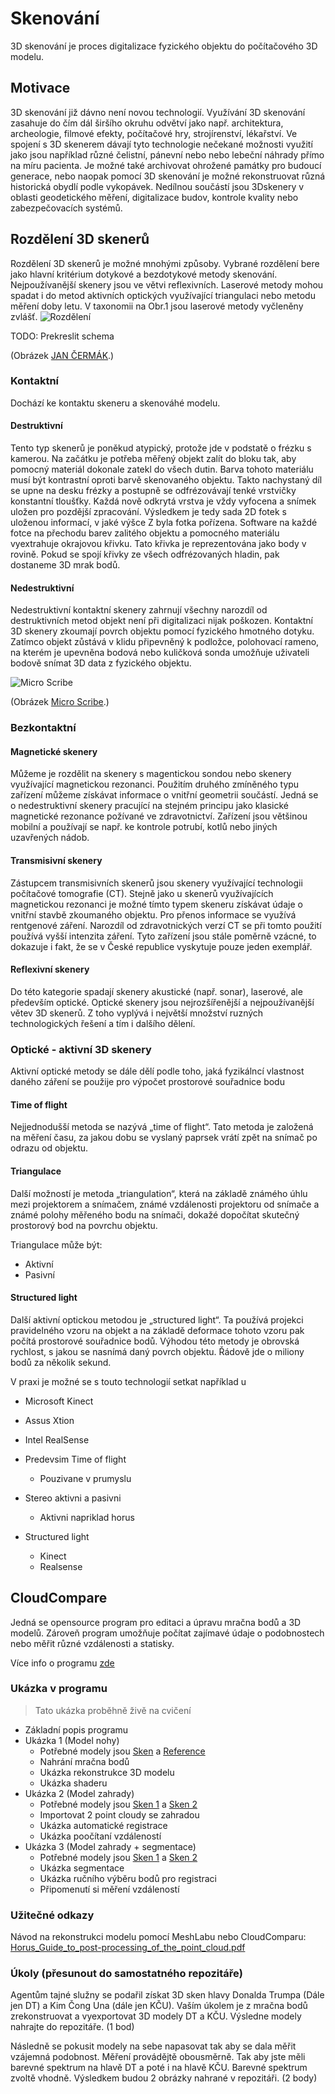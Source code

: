 # Skenování

3D skenování je proces digitalizace fyzického objektu do počítačového 3D modelu. 

## Motivace

3D skenování již dávno není novou technologií. Využívání 3D skenování zasahuje do čím dál širšího okruhu odvětví jako např. architektura, archeologie, filmové efekty, počítačové hry, strojírenství, lékařství. Ve spojení s 3D skenerem dávají tyto technologie nečekané možnosti využití jako jsou například různé čelistní, pánevní nebo nebo lebeční náhrady přímo na míru pacienta. Je možné také archivovat ohrožené památky pro budoucí generace, nebo naopak pomocí 3D skenování je možné rekonstruovat různá historická obydlí podle vykopávek. Nedílnou součástí jsou 3Dskenery v oblasti geodetického měření, digitalizace budov, kontrole kvality nebo zabezpečovacích systémů.

## Rozdělení 3D skenerů

Rozdělení 3D skenerů je možné mnohými způsoby. Vybrané rozdělení bere jako hlavní kritérium dotykové a bezdotykové metody skenování. Nejpoužívanější skenery jsou ve větvi reflexivních. Laserové metody mohou spadat i do metod aktivních optických využívající triangulaci nebo metodu měření doby letu. V taxonomii na Obr.1 jsou laserové metody vyčleněny zvlášť.
![Rozdělení](../images/scan/rozdeleni.png)

TODO: Prekreslit schema


(Obrázek [JAN ČERMÁK](https://www.vutbr.cz/www_base/zav_prace_soubor_verejne.php?file_id=103850).)

### Kontaktní
Dochází ke kontaktu skeneru a skenováhé modelu.

#### Destruktivní
Tento typ skenerů je poněkud atypický, protože jde v podstatě o frézku s kamerou. Na začátku je potřeba měřený objekt zalít do bloku tak, aby pomocný materiál dokonale zatekl do všech dutin. Barva tohoto materiálu musí být kontrastní oproti barvě skenovaného objektu. Takto nachystaný díl se upne na desku frézky a postupně se odfrézovávají tenké vrstvičky konstantní tloušťky. Každá nově odkrytá vrstva je vždy vyfocena a snímek uložen pro pozdější zpracování. Výsledkem je tedy sada 2D fotek s uloženou informací, v jaké výšce Z byla fotka pořízena. Software na každé fotce na přechodu barev zalitého objektu a pomocného materiálu vyextrahuje okrajovou křivku. Tato křivka je reprezentována jako body v rovině. Pokud se spojí křivky ze všech odfrézovaných hladin, pak dostaneme 3D mrak bodů.



#### Nedestruktivní
Nedestruktivní kontaktní skenery zahrnují všechny narozdíl od destruktivních metod objekt není při digitalizaci nijak poškozen. Kontaktní 3D skenery zkoumají povrch objektu pomocí fyzického hmotného dotyku. Zatímco objekt zůstává v klidu připevněný k podložce, polohovací rameno, na kterém je upevněna bodová nebo kuličková sonda umožňuje uživateli bodově snímat 3D data z fyzického objektu.

![Micro Scribe](../images/scan/micro_scribe.png)

(Obrázek [Micro Scribe](http://charlesschimp.blogspot.cz/2011/02/roland-microscribe.html).)

### Bezkontaktní

#### Magnetické skenery
Můžeme je rozdělit na skenery s magentickou sondou nebo skenery využívající magnetickou rezonanci. Použitím druhého zmíněného typu zařízení můžeme získávat informace o vnitřní geometrii součástí. Jedná se o nedestruktivní skenery pracující na stejném principu jako klasické magnetické rezonance požívané ve zdravotnictví. Zařízení jsou většinou mobilní a používají se např. ke kontrole potrubí, kotlů nebo jiných uzavřených nádob.

#### Transmisivní skenery
Zástupcem transmisivních skenerů jsou skenery využívající technologii počítačové tomografie (CT). Stejně jako u skenerů využívajících magnetickou rezonanci je možné tímto typem skeneru získávat údaje o vnitřní stavbě zkoumaného objektu. Pro přenos informace se využívá rentgenové záření. Narozdíl od zdravotnických verzí CT se při tomto použití používá vyšší intenzita záření. Tyto zařízení jsou stále poměrně vzácné, to dokazuje i fakt, že se v České republice vyskytuje pouze jeden exemplář.

#### Reflexivní skenery
Do této kategorie spadají skenery akustické (např. sonar), laserové, ale především optické. Optické skenery jsou nejrozšířenější a nejpoužívanější větev 3D skenerů. Z toho vyplývá i největší množství ruzných technologických řešení a tím i dalšího dělení.

### Optické - aktivní 3D skenery

Aktivní optické metody se dále dělí podle toho, jaká fyzikálncí vlastnost daného záření se použije pro výpočet prostorové souřadnice bodu

#### Time of flight
Nejjednodušší metoda se nazývá „time of flight“. Tato metoda je založená na měření času, za jakou dobu se vyslaný paprsek vrátí zpět na snímač po odrazu od objektu.

#### Triangulace
Další možností je metoda „triangulation“, která na základě známého úhlu mezi projektorem a snímačem, známé vzdálenosti projektoru od snímače a známé polohy měřeného bodu na snímači, dokažé dopočítat skutečný prostorový bod na povrchu objektu.

Triangulace může být:

  - Aktivní 
  - Pasivní

#### Structured light
Další aktivní optickou metodou je „structured light“. Ta používá projekci pravidelného vzoru na objekt a na základě deformace tohoto vzoru pak počítá prostorové souřadnice bodů. Výhodou této metody je obrovská rychlost, s jakou se nasnímá daný povrch objektu. Řádově jde o miliony bodů za několik sekund.

V praxi je možné se s touto technologií setkat například u

  - Microsoft Kinect
  - Assus Xtion
  - Intel RealSense

  - Predevsim Time of flight
      - Pouzivane v prumyslu     
  - Stereo aktivni a pasivni
      - Aktivni napriklad horus 
  - Structured light
      - Kinect
      - Realsense

## CloudCompare
Jedná se opensource program pro editaci a úpravu mračna bodů a 3D modelů. Zároveň program umožňuje počítat zajímavé údaje o podobnostech nebo měřit různé vzdálenosti a statisky.

Více info o programu [zde](http://www.cloudcompare.org)

### Ukázka v programu
> Tato ukázka proběhně živě na cvičení
 

  - Základní popis programu
  - Ukázka 1 (Model nohy)
      - Potřebné modely jsou [Sken](../stls/scan/foot_scan.bin) a [Reference](../stls/scan/foot_reference.stl) 
      - Nahrání mračna bodů
      - Ukázka rekonstrukce 3D modelu
      - Ukázka shaderu
  - Ukázka 2 (Model zahrady)
      - Potřebné modely jsou [Sken 1](../stls/scan/garden1.bin) a [Sken 2](../stls/scan/garden2.bin)
      - Importovat 2 point cloudy se zahradou
      - Ukázka automatické registrace
      - Ukázka poočítaní vzdáleností
  - Ukázka 3 (Model zahrady + segmentace)
      - Potřebné modely jsou [Sken 1](../stls/scan/garden1.bin) a [Sken 2](../stls/scan/garden2.bin)
      - Ukázka segmentace
      - Ukázka ručního výběru bodů pro registraci
      - Připomenutí si měření vzdáleností

### Užitečné odkazy
Návod na rekonstrukci modelu pomocí MeshLabu nebo CloudComparu:  [Horus_Guide_to_post-processing_of_the_point_cloud.pdf](https://storage.googleapis.com/bqcom15.statics.bq.com/prod/resources/manual/Horus_Guide_to_post-processing_of_the_point_cloud-1475833823.pdf)
 
### Úkoly (přesunout do samostatného repozitáře)

Agentům tajné služny se podařil získat 3D sken hlavy Donalda Trumpa (Dále jen DT) a Kim Čong Una (dále jen KČU). Vaším úkolem je z mračna bodů zrekonstruovat a vyexportovat 3D modely DT a KČU. Výsledne modely nahrajte do repozitáře. (1 bod)

Následně se pokusit modely na sebe napasovat tak aby se dala měřit vzájemná podobnost. Měření provádějtě obousměrně. Tak aby jste měli barevné spektrum na hlavě DT a poté i na hlavě KČU. Barevné spektrum zvoltě vhodně. Výsledkem budou 2 obrázky nahrané v repozitáři. (2 body)

